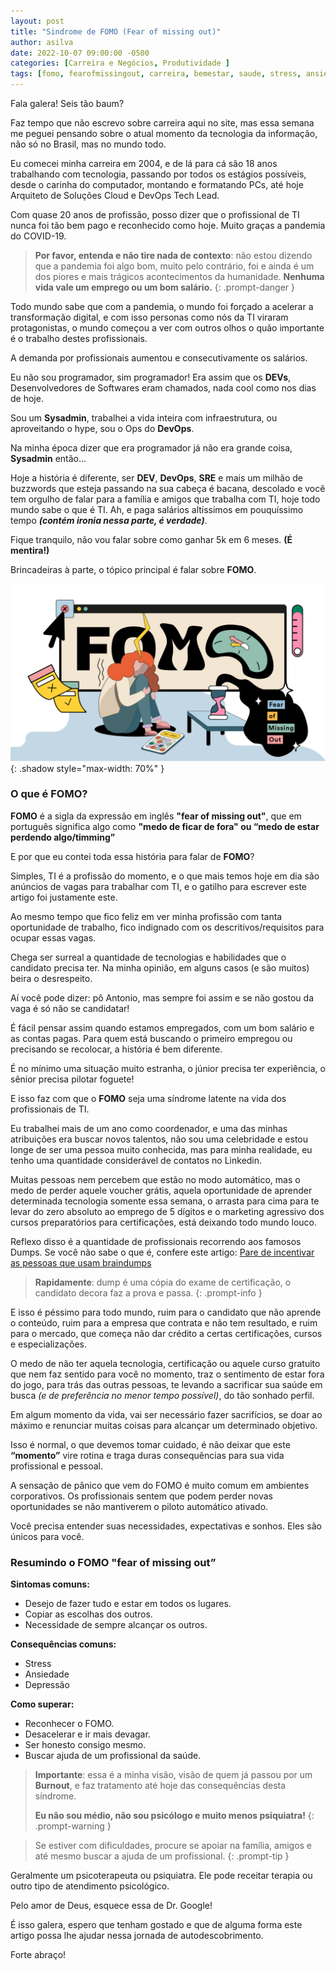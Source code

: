 ```yaml
---
layout: post
title: "Sindrome de FOMO (Fear of missing out)"
author: asilva
date: 2022-10-07 09:00:00 -0500
categories: [Carreira e Negócios, Produtividade ]
tags: [fomo, fearofmissingout, carreira, bemestar, saude, stress, ansiedade, depressao]
---
```


Fala galera! Seis tão baum?

Faz tempo que não escrevo sobre carreira aqui no site, mas essa semana me peguei pensando sobre o atual momento da tecnologia da informação, não só no Brasil, mas no mundo todo.

Eu comecei minha carreira em 2004, e de lá para cá são 18 anos trabalhando com tecnologia, passando por todos os estágios possíveis, desde o carinha do computador, montando e formatando PCs, até hoje Arquiteto de Soluções Cloud e DevOps Tech Lead.

Com quase 20 anos de profissão, posso dizer que o profissional de TI nunca foi tão bem pago e reconhecido como hoje. Muito graças a pandemia do COVID-19.

>**Por favor, entenda e não tire nada de contexto**: não estou dizendo que a pandemia foi algo bom, muito pelo contrário, foi e ainda é um dos piores e mais trágicos acontecimentos da humanidade. **Nenhuma vida vale um emprego ou um bom salário.**
{: .prompt-danger }

Todo mundo sabe que com a pandemia, o mundo foi forçado a acelerar a transformação digital, e com isso personas como nós da TI viraram protagonistas, o mundo começou a ver com outros olhos o quão importante é o trabalho destes profissionais.

A demanda por profissionais aumentou e consecutivamente os salários.

Eu não sou programador, sim programador! Era assim que os **DEVs**, Desenvolvedores de Softwares eram chamados, nada cool como nos dias de hoje. 

Sou um **Sysadmin**, trabalhei a vida inteira com infraestrutura, ou aproveitando o hype, sou o Ops do **DevOps**.

Na minha época dizer que era programador já não era grande coisa, **Sysadmin** então...

Hoje a história é diferente, ser **DEV**, **DevOps**, **SRE** e mais um milhão de buzzwords que esteja passando na sua cabeça é bacana, descolado e você tem orgulho de falar para a família e amigos que trabalha com TI, hoje todo mundo sabe o que é TI. Ah, e paga salários altíssimos em pouquíssimo tempo **_(contém ironia nessa parte, é verdade)_**. 

Fique tranquilo, não vou falar sobre como ganhar 5k em 6 meses. **(É mentira!)**

Brincadeiras à parte, o tópico principal é falar sobre **FOMO**.

![](/assets/img/38/fomo1.jpg){: .shadow style="max-width: 70%" }

### **O que é FOMO?**

**FOMO** é a sigla da expressão em inglês **"fear of missing out"**, que em português significa algo como **"medo de ficar de fora" ou “medo de estar perdendo algo/timming”**

E por que eu contei toda essa história para falar de **FOMO**?

Simples, TI é a profissão do momento, e o que mais temos hoje em dia  são anúncios de vagas para trabalhar com TI, e o gatilho para escrever este artigo foi justamente este.

Ao mesmo tempo que fico feliz em ver minha profissão com tanta oportunidade de trabalho, fico indignado com os descritivos/requisitos para ocupar essas vagas.

Chega ser surreal a quantidade de tecnologias e habilidades que o candidato precisa ter. Na minha opinião, em alguns casos (e são muitos) beira o desrespeito.

Aí você pode dizer: pô Antonio, mas sempre foi assim e se não gostou da vaga é só não se candidatar!

É fácil pensar assim quando estamos empregados, com um bom salário e as contas pagas. Para quem está buscando o primeiro empregou ou precisando se recolocar, a história é bem diferente.

É no mínimo uma situação muito estranha, o júnior precisa ter experiência, o sênior precisa pilotar foguete!

E isso faz com que o **FOMO** seja uma síndrome latente na vida dos profissionais de TI. 

Eu trabalhei mais de um ano como coordenador, e uma das minhas atribuições era buscar novos talentos, não sou uma celebridade e estou longe de ser uma pessoa muito conhecida, mas para minha realidade, eu tenho uma quantidade considerável de contatos no Linkedin.

Muitas pessoas nem percebem que estão no modo automático, mas o medo de perder aquele voucher grátis, aquela oportunidade de aprender determinada tecnologia somente essa semana, o arrasta para cima para te levar do zero absoluto ao emprego de 5 dígitos e o marketing agressivo dos cursos preparatórios para certificações, está deixando todo mundo louco.

Reflexo disso é a quantidade de profissionais recorrendo aos famosos Dumps. Se você não sabe o que é, confere este artigo: <a href="https://unicast.com.br/posts/pare-de-incentivar-as-pessoas-que-usam-braindumps/" target="_blank">Pare de incentivar as pessoas que usam braindumps</a>   

>**Rapidamente**: dump é uma cópia do exame de certificação, o candidato decora faz a prova e passa.
{: .prompt-info }

E isso é péssimo para todo mundo, ruim para o candidato que não aprende o conteúdo, ruim para a empresa que contrata e não tem resultado, e ruim para o mercado, que começa não dar crédito a certas certificações, cursos e especializações.

O medo de não ter aquela tecnologia, certificação ou aquele curso gratuito que nem faz sentido para você no momento, traz o sentimento de estar fora do jogo, para trás das outras pessoas, te levando a sacrificar sua saúde em busca _(e de preferência no menor tempo possível)_, do tão sonhado perfil.

Em algum momento da vida,  vai ser necessário fazer sacrifícios, se doar ao máximo e renunciar muitas coisas para alcançar um determinado objetivo.

Isso é normal, o que devemos tomar cuidado, é não deixar que este **“momento”** vire rotina e traga duras consequências para sua vida profissional e pessoal.

A sensação de pânico que vem do FOMO é muito comum em ambientes corporativos. Os profissionais sentem que podem perder novas oportunidades se não mantiverem o piloto automático ativado.

Você precisa entender suas necessidades, expectativas e sonhos. Eles são únicos para você. 

### **Resumindo o FOMO "fear of missing out”**

**Sintomas comuns:**

- Desejo de fazer tudo e estar em todos os lugares.
- Copiar as escolhas dos outros.
- Necessidade de sempre alcançar os outros.

**Consequências comuns:**

- Stress
- Ansiedade
- Depressão

**Como superar:**

- Reconhecer o FOMO.
- Desacelerar e ir mais devagar.
- Ser honesto consigo mesmo.
- Buscar ajuda de um profissional da saúde.

>**Importante**: essa é a minha visão, visão de quem já passou por um **Burnout**, e faz tratamento até hoje das consequências desta síndrome.
>
>**Eu não sou médio, não sou psicólogo e muito menos psiquiatra!**
{: .prompt-warning }

>Se estiver com dificuldades, procure se apoiar na família, amigos e até mesmo buscar a ajuda de um profissional.
{: .prompt-tip }

Geralmente um psicoterapeuta ou psiquiatra. Ele pode receitar terapia ou outro tipo de atendimento psicológico. 

Pelo amor de Deus, esquece essa de Dr. Google!

É isso galera, espero que tenham gostado e que de alguma forma este artigo possa lhe ajudar nessa jornada de autodescobrimento.

Forte abraço!